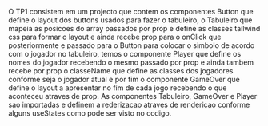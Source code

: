 O TP1 consistem em um projecto que contem os componentes Button que define o layout dos buttons usados para fazer o tabuleiro, o Tabuleiro que mapeia as posicoes do array passados por prop e define as classes tailwind css para formar o layout e ainda recebe prop para o onClick que posteriormente e passado para o Button para colocar o simbolo de acordo com o jogador no tabuleiro, temos o componente Player que define os nomes do jogador recebendo o mesmo passado por prop e ainda tambem recebe por prop o classeName que define as classes dos jogadores conforme seja o jogador atual e por fim o componente GameOver que define o layout a apresentar no fim de cada jogo recebendo o que aconteceu atraves de prop. As componentes Tabuleiro, GameOver e Player sao importadas e definem a rederizacao atraves de rendericao conforme alguns useStates como pode ser visto no codigo.